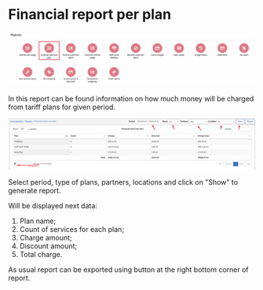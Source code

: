 Financial report per plan
====
![icon](icon.png)

In this report can be found information on how much money will be charged from tariff plans for given period.

![report](report.png)

Select period, type of plans, partners, locations and click on "Show" to generate report.

Will be displayed next data:
1. Plan name;
2. Count of services for each plan;
3. Charge amount;
4. Discount amount;
5. Total charge.

As usual report can be exported using button at the right bottom corner of report.
